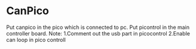 # CanPico
Put canpico in the pico which is connected to pc.
Put picontrol in the main controller board.
Note:
1.Comment out the usb part in picocontrol
2.Enable can loop in pico controll

